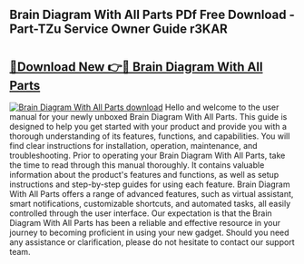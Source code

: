 ## Brain Diagram With All Parts PDf Free Download - Part-TZu Service Owner Guide r3KAR

# <h2><a href="http://dfjqgfj.blite.top/?on=Brain+Diagram+With+All+Parts">🔗Download New 👉🔴 Brain Diagram With All Parts</a></h2>

[![Brain Diagram With All Parts download](https://i.imgur.com/lujVjoI.png)](http://dfjqgfj.blite.top/?on=Brain+Diagram+With+All+Parts)
Hello and welcome to the user manual for your newly unboxed Brain Diagram With All Parts. This guide is designed to help you get started with your product and provide you with a thorough understanding of its features, functions, and capabilities. You will find clear instructions for installation, operation, maintenance, and troubleshooting. Prior to operating your Brain Diagram With All Parts, take the time to read through this manual thoroughly. It contains valuable information about the product's features and functions, as well as setup instructions and step-by-step guides for using each feature. Brain Diagram With All Parts offers a range of advanced features, such as virtual assistant, smart notifications, customizable shortcuts, and automated tasks, all easily controlled through the user interface. Our expectation is that the Brain Diagram With All Parts has been a reliable and effective resource in your journey to becoming proficient in using your new gadget. Should you need any assistance or clarification, please do not hesitate to contact our support team.
